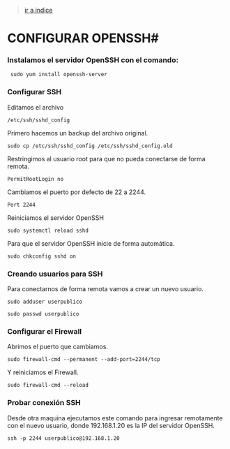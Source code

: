 > [ir a indice](https://github.com/Continuum4/Guias-rapidas/blob/master/README.md)

# CONFIGURAR OPENSSH#


### Instalamos el servidor OpenSSH con el comando:

     sudo yum install openssh-server


### Configurar SSH

Editamos el archivo 

    /etc/ssh/sshd_config

Primero hacemos un backup del archivo original.

    sudo cp /etc/ssh/sshd_config /etc/ssh/sshd_config.old

Restringimos al usuario root para que no pueda conectarse de forma remota.

    PermitRootLogin no

Cambiamos el puerto por defecto de 22 a 2244.

    Port 2244

Reiniciamos el servidor OpenSSH

    sudo systemctl reload sshd

Para que el servidor OpenSSH inicie de forma automática.

    sudo chkconfig sshd on


### Creando usuarios para SSH

Para conectarnos de forma remota vamos a crear un nuevo usuario.

    sudo adduser userpublico

    sudo passwd userpublico


### Configurar el Firewall

Abrimos el puerto que cambiamos.

    sudo firewall-cmd --permanent --add-port=2244/tcp

Y reiniciamos el Firewall.

    sudo firewall-cmd --reload


### Probar conexión SSH

Desde otra maquina ejecutamos este comando para ingresar remotamente con el nuevo usuario, donde 192.168.1.20 es la IP del servidor OpenSSH.

    ssh -p 2244 userpublico@192.168.1.20

